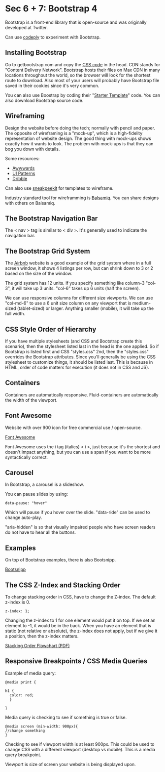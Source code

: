 # Sec 6 + 7: Bootstrap 4

Bootstrap is a front-end library that is open-source and was originally developed at Twitter. 

Can use [codeply](https://www.codeply.com/) to experiment with Bootstrap. 

## Installing Bootstrap

Go to getbootstrap.com and copy the [CSS code](https://getbootstrap.com/docs/4.3/getting-started/introduction/) in the head. CDN stands for "Content Delivery Network". Bootstrap hosts their files on Max CDN in many locations throughout the world, so the browser will look for the shortest route to download. Also most of your users will probably have Bootstrap file saved in their cookies since it's very common. 

You can also use Boostrap by coding their "[Starter Template](https://getbootstrap.com/docs/4.3/getting-started/introduction/#starter-template)" code. You can also download Bootstrap source code. 

## Wireframing

Design the website before doing the tech; normally with pencil and paper. The opposite of wireframing is a "mock-up", which is a high-fidelity representation of website design. The good thing with mock-ups shows exactly how it wants to look. The problem with mock-ups is that they can bog you down with details. 

Some resources:

* [Awwwards](https://awwwards.com)
* [UI Patterns](https://ui-patterns.com)
* [Dribble](https://dribble.com)

Can also use [sneakpeekit](sneakpeekit.com) for templates to wireframe. 

Industry standard tool for wireframming is [Balsamiq](https://balsamiq.cloud). You can share designs with others on Balsamiq. 

## The Bootstrap Navigation Bar

The < nav > tag is similar to < div >. It's generally used to indicate the navigation bar. 

## The Bootstrap Grid System

The [Airbnb](https://www.airbnb.com/) website is a good example of the grid system where in a full screen window, it shows 4 listings per row, but can shrink down to 3 or 2 based on the size of the window. 

The grid system has 12 units. If you specify something like column-3 "col-3", it will take up 3 units. "col-6" takes up 6 units (half the screen). 

We can use responsive columns for different size viewports. We can use "col-md-6" to use a 6 unit size column on any viewport that is medium-sized (tablet-sized) or larger. Anything smaller (mobile), it will take up the full width. 

## CSS Style Order of Hierarchy

If you have multiple stylesheets (and CSS and Bootstrap create this scenario), then the stylesheet listed last in the head is the one applied. So if Bootstrap is listed first and CSS "styles.css" 2nd, then the "styles.css" overrides the Bootstrap attributes. Since you'll generally be using the CSS stylesheet to customize things, it should be listed last. This is because in HTML, order of code matters for execution (it does not in CSS and JS). 

## Containers

Containers are automatically responsive. Fluid-containers are automatically the width of the viewport. 

## Font Awesome

Website with over 900 icon for free commercial use / open-source. 

[Font Awesome](https://fontawesome.com/)

Font Awesome uses the i tag (italics) < i >, just because it's the shortest and doesn't impact anything, but you can use a span if you want to be more syntactically correct. 

## Carousel

In Bootstrap, a carousel is a slideshow. 

You can pause slides by using:

```
data-pause: "hover"
```

Which will pause if you hover over the slide. "data-ride" can be used to change auto-play. 

"aria-hidden" is so that visually impaired people who have screen readers do not have to hear all the buttons. 

## Examples

On top of Bootstrap examples, there is also Bootsnipp. 

[Bootsnipp](https://bootsnipp.com)

## The CSS Z-Index and Stacking Order

To change stacking order in CSS, have to change the Z-index. The default z-index is 0. 

```
z-index: 1;
```
Changing the z-index to 1 for one element would put it on top. If we set an element to -1, it would be in the back. When you have an element that is static (not relative or absolute), the z-index does not apply, but if we give it a position, then the z-index matters.

[Stacking Order Flowchart (PDF)](https://drive.google.com/uc?export=download&id=13Z1_Fgbh3QESIIoFpXUgo1F4sVjB9di2)


## Responsive Breakpoints / CSS Media Queries

Example of media query:

```
@media print {

h1 {
  color: red;
  }

}
```
Media query is checking to see if something is true or false. 

```
@media screen (min-width: 900px){
//change something
}
```

Checking to see if viewport width is at least 900px. This could be used to change CSS with a different viewport (desktop vs mobile). This is a media query breakpoint. 

Viewport is size of screen your website is being displayed upon. 







